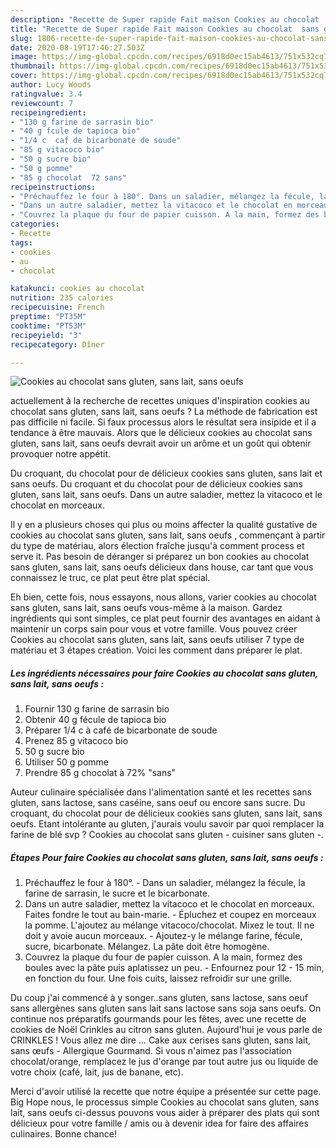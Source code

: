 ```yaml
---
description: "Recette de Super rapide Fait maison Cookies au chocolat  sans gluten, sans lait, sans oeufs "
title: "Recette de Super rapide Fait maison Cookies au chocolat  sans gluten, sans lait, sans oeufs "
slug: 1806-recette-de-super-rapide-fait-maison-cookies-au-chocolat-sans-gluten-sans-lait-sans-oeufs
date: 2020-08-19T17:46:27.503Z
image: https://img-global.cpcdn.com/recipes/6918d0ec15ab4613/751x532cq70/cookies-au-chocolat-sans-gluten-sans-lait-sans-oeufs-photo-principale-de-la-recette.jpg
thumbnail: https://img-global.cpcdn.com/recipes/6918d0ec15ab4613/751x532cq70/cookies-au-chocolat-sans-gluten-sans-lait-sans-oeufs-photo-principale-de-la-recette.jpg
cover: https://img-global.cpcdn.com/recipes/6918d0ec15ab4613/751x532cq70/cookies-au-chocolat-sans-gluten-sans-lait-sans-oeufs-photo-principale-de-la-recette.jpg
author: Lucy Woods
ratingvalue: 3.4
reviewcount: 7
recipeingredient:
- "130 g farine de sarrasin bio"
- "40 g fcule de tapioca bio"
- "1/4 c  caf de bicarbonate de soude"
- "85 g vitacoco bio"
- "50 g sucre bio"
- "50 g pomme"
- "85 g chocolat  72 sans"
recipeinstructions:
- "Préchauffez le four à 180°. Dans un saladier, mélangez la fécule, la farine de sarrasin, le sucre et le bicarbonate."
- "Dans un autre saladier, mettez la vitacoco et le chocolat en morceaux. Faites fondre le tout au bain-marie. Épluchez et coupez en morceaux la pomme. L&#39;ajoutez au mélange vitacoco/chocolat. Mixez le tout. Il ne doit y avoie aucun morceaux. Ajoutez-y le mélange farine, fécule, sucre, bicarbonate. Mélangez. La pâte doit être homogène."
- "Couvrez la plaque du four de papier cuisson. A la main, formez des boules avec la pâte puis aplatissez un peu. Enfournez pour 12 - 15 min, en fonction du four. Une fois cuits, laissez refroidir sur une grille."
categories:
- Recette
tags:
- cookies
- au
- chocolat

katakunci: cookies au chocolat 
nutrition: 235 calories
recipecuisine: French
preptime: "PT35M"
cooktime: "PT53M"
recipeyield: "3"
recipecategory: Dîner

---
```



![Cookies au chocolat  sans gluten, sans lait, sans oeufs ](https://img-global.cpcdn.com/recipes/6918d0ec15ab4613/751x532cq70/cookies-au-chocolat-sans-gluten-sans-lait-sans-oeufs-photo-principale-de-la-recette.jpg)

actuellement à la recherche de recettes uniques d'inspiration cookies au chocolat  sans gluten, sans lait, sans oeufs ? La méthode de fabrication est pas difficile ni facile. Si faux processus alors le résultat sera insipide et il a tendance à être mauvais. Alors que le délicieux cookies au chocolat  sans gluten, sans lait, sans oeufs  devrait avoir un arôme et un goût qui obtenir provoquer notre appétit.

Du croquant, du chocolat pour de délicieux cookies sans gluten, sans lait et sans oeufs. Du croquant et du chocolat pour de délicieux cookies sans gluten, sans lait, sans oeufs. Dans un autre saladier, mettez la vitacoco et le chocolat en morceaux.

Il y en a plusieurs choses qui plus ou moins affecter la qualité gustative de cookies au chocolat  sans gluten, sans lait, sans oeufs , commençant à partir du type de matériau, alors élection fraîche jusqu'à comment process et serve it. Pas besoin de déranger si préparez un bon cookies au chocolat  sans gluten, sans lait, sans oeufs  délicieux dans house, car tant que vous connaissez le truc, ce plat peut être plat spécial.


Eh bien, cette fois, nous essayons, nous allons, varier cookies au chocolat  sans gluten, sans lait, sans oeufs  vous-même à la maison. Gardez ingrédients qui sont simples, ce plat peut fournir des avantages en aidant à maintenir un corps sain pour vous et votre famille. Vous pouvez créer Cookies au chocolat  sans gluten, sans lait, sans oeufs  utiliser 7 type de matériau et 3 étapes création. Voici les comment dans préparer le plat.

<!--inarticleads1-->

##### Les ingrédients nécessaires pour faire Cookies au chocolat  sans gluten, sans lait, sans oeufs :

1. Fournir 130 g farine de sarrasin bio
1. Obtenir 40 g fécule de tapioca bio
1. Préparer 1/4 c à café de bicarbonate de soude
1. Prenez 85 g vitacoco bio
1.  50 g sucre bio
1. Utiliser 50 g pomme
1. Prendre 85 g chocolat à 72% &#34;sans&#34;


Auteur culinaire spécialisée dans l&#39;alimentation santé et les recettes sans gluten, sans lactose, sans caséine, sans oeuf ou encore sans sucre. Du croquant, du chocolat pour de délicieux cookies sans gluten, sans lait, sans oeufs. Etant intolérante au gluten, j&#39;aurais voulu savoir par quoi remplacer la farine de blé svp ? Cookies au chocolat sans gluten - cuisiner sans gluten -. 

<!--inarticleads2-->

##### Étapes Pour faire Cookies au chocolat  sans gluten, sans lait, sans oeufs :

1. Préchauffez le four à 180°. - Dans un saladier, mélangez la fécule, la farine de sarrasin, le sucre et le bicarbonate.
1. Dans un autre saladier, mettez la vitacoco et le chocolat en morceaux. Faites fondre le tout au bain-marie. - Épluchez et coupez en morceaux la pomme. L&#39;ajoutez au mélange vitacoco/chocolat. Mixez le tout. Il ne doit y avoie aucun morceaux. - Ajoutez-y le mélange farine, fécule, sucre, bicarbonate. Mélangez. La pâte doit être homogène.
1. Couvrez la plaque du four de papier cuisson. A la main, formez des boules avec la pâte puis aplatissez un peu. - Enfournez pour 12 - 15 min, en fonction du four. Une fois cuits, laissez refroidir sur une grille.


Du coup j&#39;ai commencé à y songer..sans gluten, sans lactose, sans oeuf sans allergènes sans gluten sans lait sans lactose sans soja sans oeufs. On continue nos préparatifs gourmands pour les fêtes, avec une recette de cookies de Noël Crinkles au citron sans gluten. Aujourd&#39;hui je vous parle de CRINKLES ! Vous allez me dire … Cake aux cerises  sans gluten, sans lait, sans œufs  - Allergique Gourmand. Si vous n&#39;aimez pas l&#39;association chocolat/orange, remplacez le jus d&#39;orange par tout autre jus ou liquide de votre choix (café, lait, jus de banane, etc). 


Merci d'avoir utilisé la recette que notre équipe a présentée sur cette page. Big Hope nous, le processus simple Cookies au chocolat  sans gluten, sans lait, sans oeufs  ci-dessus pouvons vous aider à préparer des plats qui sont délicieux pour votre famille / amis ou à devenir idea for faire des affaires culinaires. Bonne chance!
